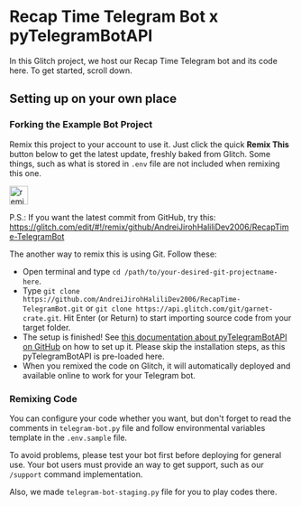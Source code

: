 # Recap Time Telegram Bot x pyTelegramBotAPI

In this Glitch project, we host our Recap Time Telegram bot and its code here. To get started, scroll down.

## Setting up on your own place

### Forking the Example Bot Project

Remix this project to your account to use it. Just click the quick **Remix This** button below to get the latest update,
freshly baked from Glitch. Some things, such as what is stored in `.env` file
are not included when remixing this one.

<a href="https://glitch.com/edit/#!/remix/garnet-crate">
  <img src="https://cdn.glitch.com/2bdfb3f8-05ef-4035-a06e-2043962a3a13%2Fremix%402x.png?1513093958726" alt="remix this" height="33">
</a>

P.S.: If you want the latest commit from GitHub, try this: <https://glitch.com/edit/#!/remix/github/AndreiJirohHaliliDev2006/RecapTime-TelegramBot>

The another way to remix this is using Git. Follow these:
- Open terminal and type `cd /path/to/your-desired-git-projectname-here`.
- Type `git clone https://github.com/AndreiJirohHaliliDev2006/RecapTime-TelegramBot.git` or `git clone https://api.glitch.com/git/garnet-crate.git`.
Hit Enter (or Return) to start 
importing source code from
your target folder.
- The setup is finished! See [this documentation about pyTelegramBotAPI on GitHub](https://github.com/eternnoir/pyTelegramBotAPI#readme) on how to set up it.
Please skip the installation steps, as this pyTelegramBotAPI is pre-loaded here.
- When you remixed the code on Glitch, it will automatically deployed and available online to work for your Telegram bot.

### Remixing Code

You can configure your code whether you want, but don't forget to read the comments in `telegram-bot.py` file and follow environmental variables
template in the `.env.sample` file.

To avoid problems, please test your bot first before deploying for general use. Your bot users must provide an way to get support, such as
our `/support` command implementation.

Also, we made `telegram-bot-staging.py` file for you to play codes there.